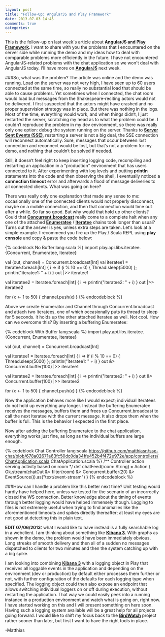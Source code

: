 ```yaml
---
layout: post
title: "Follow-Up: AngularJS and Play Framework"
date: 2013-07-03 14:45
comments: true
categories: 
---
```

This is the follow-up on last week's article about **[AngularJS and Play Framework](http://matthiasnehlsen.com/blog/2013/06/23/angularjs-and-play-framework/)**. I want to share with you the problems that I encountered on the server side while running the demo and my ideas how to deal with comparable problems more efficiently in the future. I have not encountered AngularJS-related problems with the chat application so we won't deal with AngularJS today. I'll have more on **[AngularJS](http://angularjs.org)** next week.

<!-- more -->

###So, what was the problem?
The article was online and the demo was running. Load on the server was not very high, I have seen up to 60 users connected at the same time, so really no substantial load that should be able to cause problems. Yet sometimes when I connected, the chat room would load but messages from the Shakespeare-reciting actors would not be delivered. I first suspected that the actors might have crashed and no proper supervision strategy was in place. But there was nothing in the logs. Most of the time, everything would work, and when things didn‘t, I just restarted the server, scratching my head as to what the problem could be. I couldn‘t reproduce the problem in my dev environment, so there was really only one option: debug the system running on the server. Thanks to **[Server Sent Events (SSE)](http://dev.w3.org/html5/eventsource/)**, restarting a server is not a big deal, the SSE connection will reconnect automatically. Sure, messages that occur between lost connection and reconnect would be lost, but that‘s not a problem for my demo, and nothing that couldn‘t be solved if needed.

Still, it doesn‘t feel right to keep inserting logging code, recompiling and restarting an application in a "production" environment that has users connected to it. After experimenting with log levels and putting **println** statements into the code and then observing the shell, I eventually noticed a **connection timeout** error and afterwards a flood of message deliveries to all connected clients. What was going on here?

There was really only one explanation that made any sense to me: occasionally one of the connected clients would not properly disconnect, maybe on a mobile connection, and then that connection would time out after a while. So far so good. But why would that hold up other clients? Could that **[Concurrent.broadcast](https://github.com/playframework/Play20/tree/2.1.0/framework/src/iteratees/src/main/scala/play/api/libs/iteratee/Concurrent.scala)** really come to a complete halt when any one of the attached **[Enumeratee](http://www.playframework.com/documentation/api/2.1.1/scala/index.html#play.api.libs.iteratee.Enumeratee)** / **[Iteratee](http://www.playframework.com/documentation/api/2.1.1/scala/index.html#play.api.libs.iteratee.Iteratee)** chains took longer than usual? Turns out the answer is yes, unless extra steps are taken. Let‘s look at a simple example. I recommend you fire up the Play / Scala REPL using **play console** and copy & paste the code below:

{% codeblock No Buffer lang:scala %}
import play.api.libs.iteratee.{Concurrent, Enumeratee, Iteratee}

val (out, channel) = Concurrent.broadcast[Int]
val iteratee1 = Iteratee.foreach[Int] { 
  i => if (i % 10 == 0) { Thread.sleep(5000) }; println("iteratee1: " + i) }
out |>> iteratee1

val iteratee2 = Iteratee.foreach[Int] { i => println("iteratee2: " + i) }
out |>> iteratee2

for (x <- 1 to 50) { channel.push(x) }
{% endcodeblock %}

Above we create Enumerator and Channel through Concurrent.broadcast and attach two Iteratees, one of which occasionally puts its thread to sleep for 5 seconds. It holds up the other attached Iteratee as well. Not cool. How can we overcome this? By inserting a buffering Enumeratee: 

{% codeblock With Buffer lang:scala %}
import play.api.libs.iteratee.{Concurrent, Enumeratee, Iteratee}

val (out, channel) = Concurrent.broadcast[Int]

val iteratee1 = Iteratee.foreach[Int] { 
  i => if (i % 10 == 0) { Thread.sleep(5000) }; println("iteratee1: " + i) }
out &> Concurrent.buffer(100) |>> iteratee1

val iteratee2 = Iteratee.foreach[Int] { i => println("iteratee2: " + i) }
out &> Concurrent.buffer(100) |>> iteratee2

for (x <- 1 to 50) { channel.push(x) }
{% endcodeblock %}

Now the application behaves more like I would expect; individual Iteratees do not hold up everything any longer. Instead the buffering Enumeratee receives the messages, buffers them and frees up Concurrent.broadcast to call the next Iteratee with the current message. It also drops them when the buffer is full. This is the behavior I expected in the first place. 

Now after adding the buffering Enumeratee to the chat application, everything works just fine, as long as the individual buffers are large enough. 

{% codeblock Chat Controller lang:scala https://github.com/matthiasn/sse-chat/blob/678a02671a63fc50dc0da34ffe452b4f472e972e/app/controllers/ChatApplication.scala ChatApplication.scala %}
/** Controller action serving activity based on room */
def chatFeed(room: String) = Action { 
  Ok.stream(chatOut &> filter(room) 
    &> Concurrent.buffer(20) 
    &> EventSource()).as("text/event-stream") 
}
{% endcodeblock %}

###How can I handle a problem like this better next time?
Unit testing would hardly have helped here, unless we tested for the scenario of an incorrectly closed the WS connection. Better knowledge about the timing of events through better logging would have helped immensely though. Logging to files is not extremely useful when trying to find anomalies like the aforementioned timeouts and spikes directly thereafter; at least my eyes are not good at detecting this in plain text. 

**EDIT 07/06/2013:** what I would like to have instead is a fully searchable log in a webclient. I am thinking about something like **[Kibana 3](http://three.kibana.org/about.html)**. With graphs as shown in the demo, the problem would have been immediately obvious. Long streaks of smooth delivery and then all of a sudden no messages dispatched to clients for two minutes and then the system catching up with a big spike.

I am looking into combining **[Kibana 3](http://three.kibana.org/about.html)** with a logging object in Play that receives all loggable events in the application and depending on the environment (dev or production) by default either processes them further or not, with further configuration of the defaults for each logging type when specified. The logging object could then also expose an endpoint that allows switching individual loggers on or off during execution, without restarting the application. That way we could easily peek into a running instance in a production environment and watch what is going on, right now. I have started working on this and I will present something on here soon. Having such a logging system available will be a great help for all projects going forward. I would like to shift my focus back to the **[BirdWatch](http://birdwatch.matthiasnehlsen.com)** project rather sooner than later, but first I want to have the right tools in place. 

-Matthias

